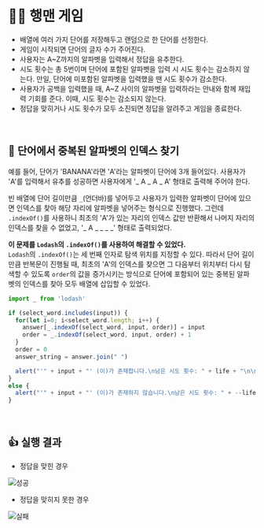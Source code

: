 # 🧍‍♂️ 행맨 게임
- 배열에 여러 가지 단어를 저장해두고 랜덤으로 한 단어를 선정한다.
- 게임이 시작되면 단어의 글자 수가 주어진다.
- 사용자는 A~Z까지의 알파벳을 입력해서 정답을 유추한다.
- 시도 횟수는 총 5번이며 단어에 포함된 알파벳을 입력 시 시도 횟수는 감소하지 않는다. 만일, 단어에 미포함된 알파벳을 입력했을 땐 시도 횟수가 감소한다.
- 사용자가 공백을 입력했을 때, A~Z 사이의 알파벳을 입력하라는 안내와 함께 재입력 기회를 준다. 이때, 시도 횟수는 감소되지 않는다.
-  정답을 맞히거나 시도 횟수가 모두 소진되면 정답을 알려주고 게임을 종료한다.
<br/>

## 🤔 단어에서 중복된 알파벳의 인덱스 찾기
예를 들어, 단어가 'BANANA'라면 'A'라는 알파벳이 단어에 3개 들어있다.
사용자가 'A'를 입력해서 유추를 성공하면 사용자에게 '_ A _ A _ A' 형태로 출력해 주어야 한다.
<br/>

빈 배열에 단어 길이만큼 `_`(언더바)를 넣어두고 사용자가 입력한 알파벳이 단어에 있으면 인덱스를 찾아 해당 자리에 알파벳을 넣어주는 형식으로 진행했다.
그런데 `.indexOf()`를 사용하니 최초의 'A'가 있는 자리의 인덱스 값만 반환해서 나머지 자리의 인덱스를 찾을 수 없었고, '_ A _ _ _ _' 형태로 출력되었다.
<br/>

**이 문제를 `Lodash`의 `.indexOf()`를 사용하여 해결할 수 있었다.**<br/>
`Lodash`의 `.indexOf()`는 세 번째 인자로 탐색 위치를 지정할 수 있다.
따라서 단어 길이만큼 반복문이 진행될 때, 최초의 'A'의 인덱스를 찾으면 그 다음부터 위치부터 다시 탐색할 수 있도록 `order`의 값을 증가시키는 방식으로 단어에 포함되어 있는 중복된 알파벳의 인덱스를 찾아 모두 배열에 삽입할 수 있었다.

```js
import _ from 'lodash'

if (select_word.includes(input)) {
  for(let i=0; i<select_word.length; i++) {
    answer[_.indexOf(select_word, input, order)] = input
    order = _.indexOf(select_word, input, order) + 1
  }
  order = 0
  answer_string = answer.join(" ")

  alert("'" + input + "' (이)가 존재합니다.\n남은 시도 횟수: " + life + "\n\n" + answer_string)
}
else {
  alert("'" + input + "' (이)가 존재하지 않습니다.\n남은 시도 횟수: " + --life + "\n\n" + answer_string)
}
```
<br/>
  
## 👍 실행 결과
- 정답을 맞힌 경우

![성공](https://user-images.githubusercontent.com/103479942/165788888-dad332c6-b03a-4255-936a-ed7664b04454.gif)

- 정답을 맞히지 못한 경우

![실패](https://user-images.githubusercontent.com/103479942/165789036-65528860-e9bd-44aa-ad3f-f912265f9910.gif)
